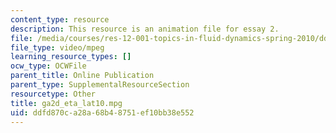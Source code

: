 ```yaml
---
content_type: resource
description: This resource is an animation file for essay 2.
file: /media/courses/res-12-001-topics-in-fluid-dynamics-spring-2010/ddfd870ca28a68b48751ef10bb38e552_ga2d_eta_lat10.mpg
file_type: video/mpeg
learning_resource_types: []
ocw_type: OCWFile
parent_title: Online Publication
parent_type: SupplementalResourceSection
resourcetype: Other
title: ga2d_eta_lat10.mpg
uid: ddfd870c-a28a-68b4-8751-ef10bb38e552
---
```

